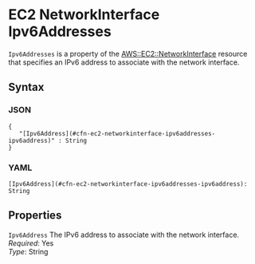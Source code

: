 # EC2 NetworkInterface Ipv6Addresses<a name="aws-properties-ec2-networkinterface-ipv6addresses"></a>

`Ipv6Addresses` is a property of the [AWS::EC2::NetworkInterface](aws-resource-ec2-network-interface.md) resource that specifies an IPv6 address to associate with the network interface\.

## Syntax<a name="w3ab2c21c14d757b5"></a>

### JSON<a name="aws-properties-ec2-networkinterface-ipv6addresses-syntax.json"></a>

```
{
   "[Ipv6Address](#cfn-ec2-networkinterface-ipv6addresses-ipv6address)" : String
}
```

### YAML<a name="aws-properties-ec2-networkinterface-ipv6addresses-syntax.yaml"></a>

```
[Ipv6Address](#cfn-ec2-networkinterface-ipv6addresses-ipv6address): String
```

## Properties<a name="w3ab2c21c14d757b7"></a>

`Ipv6Address`  <a name="cfn-ec2-networkinterface-ipv6addresses-ipv6address"></a>
The IPv6 address to associate with the network interface\.  
*Required*: Yes  
*Type*: String